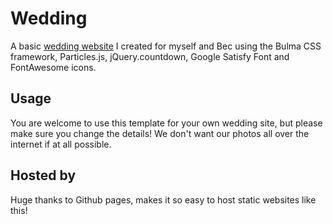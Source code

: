 # Wedding
A basic [wedding website](http://becandscotttietheknot.com/) I created for myself and Bec using the Bulma CSS framework, Particles.js, jQuery.countdown, Google Satisfy Font and FontAwesome icons.

## Usage
You are welcome to use this template for your own wedding site, but please make sure you change the details! We don't want our photos all over the internet if at all possible.

## Hosted by
Huge thanks to Github pages, makes it so easy to host static websites like this!
